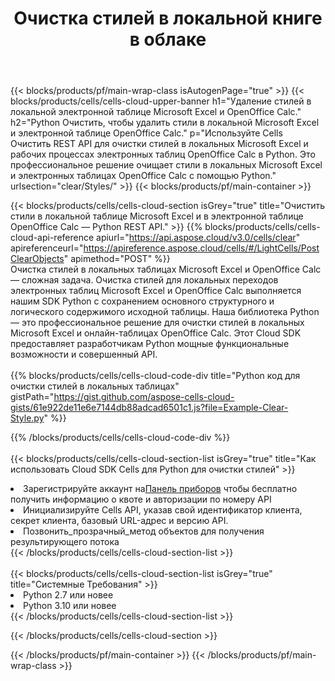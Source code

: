 ﻿---
title:  Очистка стилей в локальной книге в облаке
description:  Облачные API и SDK для очистки стилей на телефонах Microsoft и OpenOffice Calc. Очистка стилей в локальных таблицах с помощью облака Cells API. SDK поддерживает различные языки разработки. К ним относятся Android, C#, Go, Java, NodeJS, Perl, PHP, Python, Ruby и Swift.
---
{{< blocks/products/pf/main-wrap-class isAutogenPage="true" >}}
{{< blocks/products/cells/cells-cloud-upper-banner h1="Удаление стилей в локальной электронной таблице Microsoft Excel и OpenOffice Calc." h2="Python Очистить, чтобы удалить стили в локальной Microsoft Excel и электронной таблице OpenOffice Calc." p="Используйте Cells Очистить REST API для очистки стилей в локальных Microsoft Excel и рабочих процессах электронных таблиц OpenOffice Calc в Python. Это профессиональное решение очищает стили в локальных Microsoft Excel и электронных таблицах OpenOffice Calc с помощью Python." urlsection="clear/Styles/" >}}
{{< blocks/products/pf/main-container >}}

{{< blocks/products/cells/cells-cloud-section isGrey="true" title="Очистить стили в локальной таблице Microsoft Excel и в электронной таблице OpenOffice Calc — Python REST API." >}}
{{% blocks/products/cells/cells-cloud-api-reference apiurl="https://api.aspose.cloud/v3.0/cells/clear" apireferenceurl="https://apireference.aspose.cloud/cells/#/LightCells/PostClearObjects" apimethod="POST" %}}
<br/>
Очистка стилей в локальных таблицах Microsoft Excel и OpenOffice Calc — сложная задача. Очистка стилей для локальных переходов электронных таблиц Microsoft Excel и OpenOffice Calc выполняется нашим SDK Python с сохранением основного структурного и логического содержимого исходной таблицы. Наша библиотека Python — это профессиональное решение для очистки стилей в локальных Microsoft Excel и онлайн-таблицах OpenOffice Calc. Этот Cloud SDK предоставляет разработчикам Python мощные функциональные возможности и совершенный API.
<br/>
<br/>
{{% blocks/products/cells/cells-cloud-code-div title="Python код для очистки стилей в локальных таблицах" gistPath="https://gist.github.com/aspose-cells-cloud-gists/61e922de11e6e7144db88adcad6501c1.js?file=Example-Clear-Style.py" %}}
  
{{% /blocks/products/cells/cells-cloud-code-div %}}
<br/>
<br/>
{{< blocks/products/cells/cells-cloud-section-list isGrey="true" title="Как использовать Cloud SDK Cells для Python для очистки стилей" >}}
<li> Зарегистрируйте аккаунт на<a href="https://dashboard.aspose.cloud/">Панель приборов</a> чтобы бесплатно получить информацию о квоте и авторизации по номеру API</li>
<li>Инициализируйте Cells API, указав свой идентификатор клиента, секрет клиента, базовый URL-адрес и версию API.</li>
<li>Позвонить_прозрачный_метод объектов для получения результирующего потока</li>
{{< /blocks/products/cells/cells-cloud-section-list >}}
<br/>
<br/>
{{< blocks/products/cells/cells-cloud-section-list isGrey="true" title="Системные Требования" >}}
<li>Python 2.7 или новее</li>
<li>Python 3.10 или новее</li>
{{< /blocks/products/cells/cells-cloud-section-list >}}

{{< /blocks/products/cells/cells-cloud-section >}}

{{< /blocks/products/pf/main-container >}}
{{< /blocks/products/pf/main-wrap-class >}}
